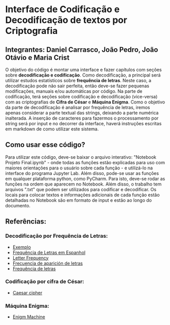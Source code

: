 # **Interface de Codificação e Decodificação de textos por Criptografia**
## Integrantes: Daniel Carrasco, João Pedro, João Otávio e Maria Crist

O objetivo do código é montar uma interface e fazer capítulos com seções sobre **decodificação e codificação**. Como decodificação, a principal será utilizar estudos estatísticos sobre **frequência de letras**. Neste caso, a decodificação pode não sair perfeita, então deve-se fazer pequenas modificações, manuais e/ou automáticas por código. Na parte de codificação, terá seções sobre codificação e decodificação (vice-versa) com as criptografias de **Cifra de César** e **Máquina Enigma**. Como o objetivo da parte de decodificação é analisar por frequência de letras, iremos apenas considerar a parte textual das strings, deixando a parte numérica inalterada. A inserção de caracteres para fazermos o processamento por string será por input e no decorrer da interface, haverá instruções escritas em markdown de como utilizar este sistema.

## **Como usar esse código?**
Para utilizar este código, deve-se baixar o arquivo interativo: "Notebook Projeto Final.ipynb" - onde todas as funções estão explicadas para uso com maiores orientações para o usuário sobre cada função - e utilizá-lo na interface do programa Jupyter Lab. Além disso, pode-se usar as funções em qualquer plataforma python, como PyCharm. Para isto, deve-se rodar as funções na ordem que aparecem no Notebook. Além disso, o trabalho tem arquivos ".txt" que podem ser utilizados para codificar e decodificar. Os locais para colocar textos e informações adicionais de cada função estão detalhadas no Notebook são em formato de input e estão ao longo do documento.

## **Referências:**

### Decodificação por Frequência de Letras:
- [Exemplo](http://numaboa.com.br/criptografia/criptoanalise/1051-exemplo)
- [Frequência de Letras em Espanhol](http://numaboa.com.br/criptografia/criptoanalise/1049-freq-espanhol)
- [Letter Frequency](https://en.wikipedia.org/wiki/Letter_frequency)
- [Frecuencia de aparición de letras](https://es.wikipedia.org/wiki/Frecuencia_de_aparici%C3%B3n_de_letras)
- [Frequência de letras](https://pt.wikipedia.org/wiki/Frequ%C3%AAncia_de_letras)

### Codificação por cifra de César:
- [Caesar cipher](https://en.wikipedia.org/wiki/Caesar_cipher)

### Máquina Enigma:

- [Enigm Machine](https://www.youtube.com/watch?v=2D2bJWHvqJo)
